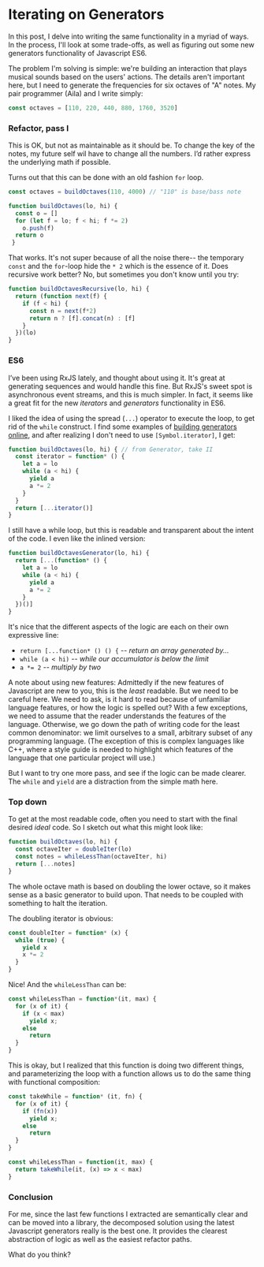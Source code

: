 # Iterating on Generators
 
 In this post, I delve into writing the same 
functionality in a 
myriad of ways. In the process, I'll look at some trade-offs, 
as well as figuring out some new generators functionality of Javascript 
ES6.

The problem I'm solving is simple: we're building an
interaction that plays musical sounds based on the users' actions. The 
details aren't important here, but I need to generate the 
frequencies for six octaves of "A" notes.
My pair programmer (Aila) and I write simply:

```javascript
const octaves = [110, 220, 440, 880, 1760, 3520]
```

### Refactor, pass I

This is OK, but not as maintainable as it should be. To change the 
key of the notes, my future self wil have to change all the 
numbers. I’d rather express the underlying math if possible. 

Turns out that this can be done with an old fashion `for` loop.

```javascript
const octaves = buildOctaves(110, 4000) // "110" is base/bass note

function buildOctaves(lo, hi) {    
  const o = []   
  for (let f = lo; f < hi; f *= 2)     
    o.push(f)   
  return o
 } 
```

That works. It's not super because of all the noise there-- the 
temporary `const` and the `for`-loop hide the `* 2` which is the 
essence of it. Does 
recursive work better? No, but sometimes you don't know until you try:

```javascript
function buildOctavesRecursive(lo, hi) {
  return (function next(f) {
    if (f < hi) {
      const n = next(f*2)
      return n ? [f].concat(n) : [f]
    }
  })(lo)
}
```

### ES6

I’ve been using RxJS lately, and thought about using it. It's great 
at generating sequences and would handle this fine. But RxJS's 
sweet spot is asynchronous event streams, and this is much simpler. 
In fact, it seems like a great fit for the new *iterators* and 
*generators* functionality in ES6.
 
I liked the idea of using the spread (`...`) operator to execute
 the loop, to get rid of the `while` construct. I find some 
 examples of [building generators online](), and after realizing 
 I don't need to use `[Symbol.iterator]`, I get:

```javascript
function buildOctaves(lo, hi) { // from Generator, take II
  const iterator = function* () {
    let a = lo
    while (a < hi) {
      yield a
      a *= 2
    }
  }
  return [...iterator()]
}
```

I still have a while loop, but this is readable and 
transparent about the intent of the 
code. I even like the inlined version:

```javascript
function buildOctavesGenerator(lo, hi) {
  return [...(function* () {
    let a = lo
    while (a < hi) {
      yield a
      a *= 2
    }
  })()]
}
```

It's nice that the different aspects of the logic are each on their own expressive line: 

  * `return [...function* () () {` -- _return an array generated by..._
  * `while (a < hi)` -- _while our accumulator is below the limit_
  * `a *= 2` -- _multiply by two_

A note about using new features: Admittedly if the new features of 
Javascript are new to you, this is the _least_ readable. But we need to be careful here. We need to 
ask, is it hard to read because of unfamiliar language features, or how
the logic is spelled out? With a few exceptions, we need to assume that
the reader understands the features of the language. Otherwise, we go down the path of writing code for the least common denominator: we limit 
ourselves to a small, arbitrary subset of 
any programming language. (The exception of this is complex languages
 like C++, where a style guide is needed to highlight which features 
 of the language that one particular project will use.)

But I want to try one more pass, and see if the logic can be made 
clearer. 
The `while` and `yield` are a distraction from the simple math here. 

### Top down

To get at the most readable code, often you need to start with the 
final desired *ideal* code. So I sketch out what this might look 
like: 

```javascript
function buildOctaves(lo, hi) {
  const octaveIter = doubleIter(lo)
  const notes = whileLessThan(octaveIter, hi)   
  return [...notes]
} 
```

The  whole octave math is based on doubling the lower octave, so 
it makes sense as a basic generator to build upon. That needs to
 be coupled with something to halt the iteration. 
 
The doubling iterator is obvious:

```javascript
const doubleIter = function* (x) {
  while (true) {
    yield x
    x *= 2
  }
}
```

Nice! And the `whileLessThan` can be:

```javascript
const whileLessThan = function*(it, max) {
  for (x of it) {
    if (x < max)
      yield x;
    else
      return
  }
}
```

This is okay, but I realized that this function is doing two 
different things, and parameterizing the loop with a function allows
us to do the same thing with functional composition:

```javascript
const takeWhile = function* (it, fn) {
  for (x of it) {
    if (fn(x))
      yield x;
    else
      return
  }
}

const whileLessThan = function(it, max) {
  return takeWhile(it, (x) => x < max)
}
```

### Conclusion

For me, since the last few functions I extracted are semantically 
clear and can be moved into a 
library, the decomposed solution using the latest Javascript 
generators really is the best one. It provides the 
clearest abstraction of logic as well as the easiest refactor paths.

What do you think?